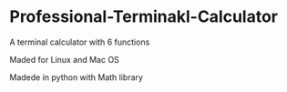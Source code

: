 # Professional-Terminakl-Calculator

A terminal calculator with 6 functions

Maded for Linux and Mac OS

Madede in python with Math library
